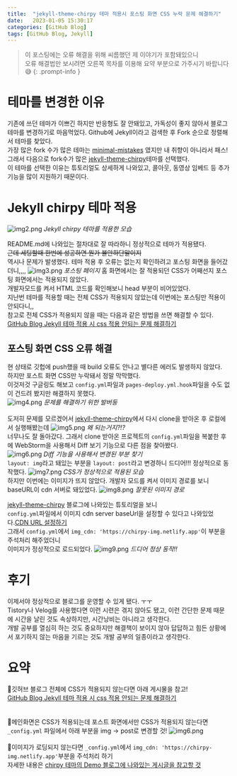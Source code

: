 ```yaml
---
title:  "jekyll-theme-chirpy 테마 적용시 포스팅 화면 CSS 누락 문제 해결하기"
date:   2023-01-05 15:30:17
categories: [GitHub Blog]
tags: [GitHub Blog, Jekyll]
---
```

> 이 포스팅에는 오류 해결을 위해 씨름했던 제 이야기가 포함돼있으니  
> 오류 해결법만 보시려면 오른쪽 목차를 이용해 요약 부분으로 가주시기 바랍니다😅
{: .prompt-info }

 
# 테마를 변경한 이유
기존에 쓰던 테마가 이쁘긴 하지만 반응형도 잘 안돼있고, 가독성이 좋지 않아서 블로그 테마를 변경하기로 마음먹었다.
Github에 Jekyll이라고 검색한 후 Fork 순으로 정렬해서 테마를 찾았다.  
가장 많은 fork 수가 많은 테마는 [minimal-mistakes](https://github.com/mmistakes/minimal-mistakes) 였지만 내 취향이 아니라서 패스!  
그래서 다음으로 fork수가 많은 [jekyll-theme-chirpy](https://github.com/cotes2020/jekyll-theme-chirpy)테마를 선택했다.  
이 테마를 선택한 이유는 튜토리얼도 상세하게 나와있고, 콜아웃, 동영상 임베드 등 추가기능을 많이 지원하기 때문이다.

# Jekyll chirpy 테마 적용  

![img2.png](/assets/img/2023-01-05-jekyll-post-css-ps/img.png)
_Jekyll chirpy 테마를 적용한 모습_

README.md에 나와있는 절차대로 잘 따라하니 정상적으로 테마가 적용됐다.  
~~근데 세팅할때 한번에 성공하면 뭔가 불안하단말이지~~  
역시나 문제가 발생했다. 테마 적용 후 오류는 없는지 확인하려고 포스팅 화면을 들어갔더니,,,,
![img3.png](/assets/img/2023-01-05-jekyll-post-css-ps/img2.png)
_포스팅 페이지_
홈 화면에서는 잘 적용되던 CSS가 어째선지 포스팅 화면에서는 적용되지 않았다.  
개발자모드를 켜서 HTML 코드를 확인해보니 head 부분이 비어있었다.  
지난번 테마를 적용할 때는 전체 CSS가 적용되지 않았는데 이번에는 포스팅만 적용이 안되다니,,  
참고로 전체 CSS가 적용되지 않을 때는 다음과 같은 방법을 쓰면 해결할 수 있다.  
[GitHub Blog Jekyll 테마 적용 시 css 적용 안되는 문제 해결하기](https://milk717.github.io/posts/Jekyll-theme-css-problem/)  
## 포스팅 화면 CSS 오류 해결 
현 상태로 깃헙에 push했을 때 build 오류도 안나고 별다른 에러도 발생하지 않았다.  
하지만 포스트 화면 CSS만 누락돼서 정말 막막했다.  
이것저것 구글링도 해보고 `config.yml`파일과 `pages-deploy.yml.hook`파일을 수도 없이 건드려 봤지만 해결하지 못했다.  
![img4.png](/assets/img/2023-01-05-jekyll-post-css-ps/img4.png)
_문제를 해결하기 위한 발버둥_  
<br/>
도저히 문제를 모르겠어서 [jekyll-theme-chirpy](https://github.com/cotes2020/jekyll-theme-chirpy)에서 다시 clone을 받아온 후 로컬에서 실행해봤는데
![img5.png](/assets/img/2023-01-05-jekyll-post-css-ps/img5.png)
_왜 되는거지?!?_
<br/>
너무나도 잘 돌아갔다. 그래서 clone 받아온 프로젝트의 `config.yml`파일을 복붙한 후에 WebStorm을 사용해서 Diff 보기 기능으로 다른 점을 찾아봤다.  
![img6.png](/assets/img/2023-01-05-jekyll-post-css-ps/img6.png)
_Diff 기능을 사용해서 변경된 부분 찾기_
<br/>
`layout: img`라고 돼있는 부분을 `layout: post`라고 변경하니 드디어!!! 정상적으로 동작했다.
![img7.png](/assets/img/2023-01-05-jekyll-post-css-ps/img7.png)
_CSS가 정상적으로 적용된 모습_
<br/>
하지만 이번에는 이미지가 뜨지 않았다. 개발자 모드를 켜서 이미지 경로를 보니 baseURL이 cdn 서버로 돼있었다.
![img8.png](/assets/img/2023-01-05-jekyll-post-css-ps/img8.png)
_잘못된 이미지 경로_

[jekyll-theme-chirpy](https://github.com/cotes2020/jekyll-theme-chirpy) 블로그에 나와있는 튜토리얼을 보니  
`config.yml`파일에서 이미지 cdn server baseUrl을 설정할 수 있다고 나와있었다.[CDN URL 설정하기](https://chirpy.cotes.page/posts/write-a-new-post/#cdn-url)  
그래서 `config.yml`에서 `img_cdn: 'https://chirpy-img.netlify.app'`이 부분을 주석처리 해주었더니  
이미지가 정상적으로 로드되었다.
![img9.png](/assets/img/2023-01-05-jekyll-post-css-ps/img9.png)
_드디어 정상 동작!!_

# 후기
이제서야 정상적으로 블로그를 운영할 수 있게 됐다. ㅜㅜ  
Tistory나 Velog를 사용했다면 이런 시련은 겪지 않아도 됐고, 이런 간단한 문제 때문에 시간을 날린 것도 속상하지만, 시간낭비는 아니라고 생각한다.   
개발 공부를 열심히 하는 것도 중요하지만 해결책이 보이지 않아 답답하고 힘든 상황에서 포기하지 않는 마음을 기르는 것도 개발 공부의 일종이라고 생각한다.

# 요약
📌깃허브 블로그 전체에 CSS가 적용되지 않는다면 아래 게시물을 참고!  
[GitHub Blog Jekyll 테마 적용 시 css 적용 안되는 문제 해결하기](https://milk717.github.io/posts/Jekyll-theme-css-problem/)  
<br/><br/>
📌메인화면은 CSS가 적용되는데 포스트 화면에서만 CSS가 적용되지 않는다면  
`_config.yml` 파일에서 아래 부분을 img -> post로 변경할 것!
![img6.png](/assets/img/2023-01-05-jekyll-post-css-ps/img6.png)
<br/><br/>
📌이미지가 로딩되지 않는다면 `_config.yml`에서 `img_cdn: 'https://chirpy-img.netlify.app'`부분을 주석처리 하기  
자세한 내용은 [chirpy 테마의 Demo 블로그에 나와있는 게시글을 참고할 것](https://chirpy.cotes.page/posts/write-a-new-post/#cdn-url)  

